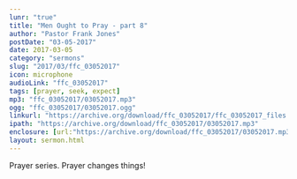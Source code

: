 ```yaml
---
lunr: "true"
title: "Men Ought to Pray - part 8"
author: "Pastor Frank Jones"
postDate: "03-05-2017"
date: 2017-03-05
category: "sermons"
slug: "2017/03/ffc_03052017"
icon: microphone
audioLink: "ffc_03052017"
tags: [prayer, seek, expect]
mp3: "ffc_03052017/03052017.mp3"
ogg: "ffc_03052017/03052017.ogg"
linkurl: "https://archive.org/download/ffc_03052017/ffc_03052017_files.xml"
ipath: "https://archive.org/download/ffc_03052017/03052017.mp3"
enclosure: [url:"https://archive.org/download/ffc_03052017/03052017.mp3"]
layout: sermon.html
---
```


Prayer series.  Prayer changes things!
